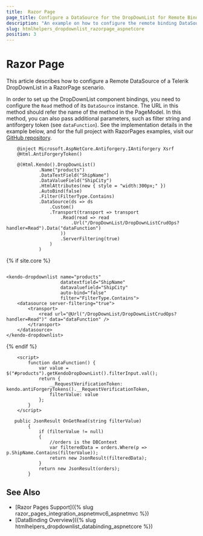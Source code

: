 ```yaml
---
title:  Razor Page
page_title: Configure a DataSource for the DropDownList for Remote Binding in Razor Page.
description: "An example on how to configure the remote binding DataSource to populate the Telerik UI DropDownList component for {{ site.framework }} in a Razor Page using CRUD Operations."
slug: htmlhelpers_dropdownlist_razorpage_aspnetcore
position: 3
---
```


# Razor Page

This article describes how to configure a Remote DataSource of a Telerik DropDownList in a RazorPage scenario.

In order to set up the DropDownList component bindings, you need to configure the `Read` method of its `DataSource` instance. The URL in this method should refer the name of the method in the PageModel. In this method, you can also pass additional parameters, such as filter string and antiforgery token (see `dataFunction`). See the implementation details in the example below, and for the full project with RazorPages examples, visit our [GitHub repository](https://github.com/telerik/ui-for-aspnet-core-examples/tree/master/Telerik.Examples.RazorPages).

```tab-HtmlHelper(csthml)        
    @inject Microsoft.AspNetCore.Antiforgery.IAntiforgery Xsrf
    @Html.AntiForgeryToken()

    @(Html.Kendo().DropDownList()
            .Name("products")
            .DataTextField("ShipName")
            .DataValueField("ShipCity")
            .HtmlAttributes(new { style = "width:300px;" })
            .AutoBind(false)
            .Filter(FilterType.Contains)      
            .DataSource(ds => ds
                .Custom()
                .Transport(transport => transport
                    .Read(read => read
                        .Url("/DropDownList/DropDownListCrudOps?handler=Read").Data("dataFunction")
                    ))
                    .ServerFiltering(true)
                )
            )
```
{% if site.core %}
```TagHelper

<kendo-dropdownlist name="products"
                    datatextfield="ShipName"
                    datavaluefield="ShipCity"
                    auto-bind="false"
                    filter="FilterType.Contains">
    <datasource server-filtering="true">
        <transport>
            <read url="@Url("/DropDownList/DropDownListCrudOps?handler=Read")" data="dataFunction" />
        </transport>
    </datasource>
</kendo-dropdownlist>
```
{% endif %}
```script
    <script>
        function dataFunction() {
            var value = $("#products").getKendoDropDownList().filterInput.val();
            return {
                __RequestVerificationToken: kendo.antiForgeryTokens().__RequestVerificationToken,
                filterValue: value
            };
        }   
    </script>
```
```tab-PageModel(cshtml.cs)
   public JsonResult OnGetRead(string filterValue)
        {
            if (filterValue != null)
            {
                //orders is the DBContext
                var filteredData = orders.Where(p => p.ShipName.Contains(filterValue)); 
                return new JsonResult(filteredData);
            }
            return new JsonResult(orders);
        }
```

## See Also

* [Razor Pages Support]({% slug razor_pages_integration_aspnetmvc6_aspnetmvc %})
* [DataBinding Overview]({% slug htmlhelpers_dropdownlist_databinding_aspnetcore %})

